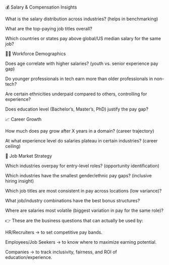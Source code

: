 💰 Salary & Compensation Insights

What is the salary distribution across industries? (helps in benchmarking)

What are the top-paying job titles overall?

Which countries or states pay above global/US median salary for the same job?





👩‍💼 Workforce Demographics

Does age correlate with higher salaries? (youth vs. senior experience pay gap)

Do younger professionals in tech earn more than older professionals in non-tech?

Are certain ethnicities underpaid compared to others, controlling for experience?

Does education level (Bachelor’s, Master’s, PhD) justify the pay gap?



📈 Career Growth

How much does pay grow after X years in a domain? (career trajectory)

At what experience level do salaries plateau in certain industries? (career ceiling)


🔎 Job Market Strategy

Which industries overpay for entry-level roles? (opportunity identification)

Which industries have the smallest gender/ethnic pay gaps? (inclusive hiring insight)

Which job titles are most consistent in pay across locations (low variance)?

What job/industry combinations have the best bonus structures?

Where are salaries most volatile (biggest variation in pay for the same role)?




👉 These are the business questions that can actually be used by:

HR/Recruiters → to set competitive pay bands.

Employees/Job Seekers → to know where to maximize earning potential.

Companies → to track inclusivity, fairness, and ROI of education/experience.